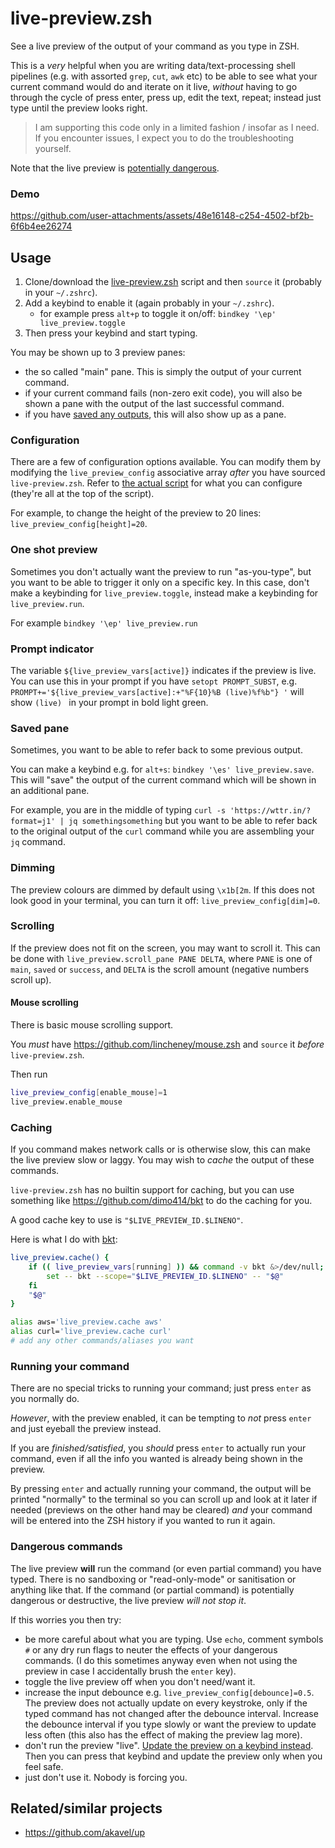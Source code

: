 # live-preview.zsh

See a live preview of the output of your command as you type in ZSH.

This is a *very* helpful when you are writing data/text-processing shell pipelines
(e.g. with assorted `grep`, `cut`, `awk` etc)
to be able to see what your current command would do and iterate on it live,
*without* having to go through the cycle of
press enter, press up, edit the text, repeat;
instead just type until the preview looks right.

> I am supporting this code only in a limited fashion / insofar as I need.
> If you encounter issues, I expect you to do the troubleshooting yourself.

Note that the live preview is [potentially dangerous](#dangerous-commands).

### Demo

https://github.com/user-attachments/assets/48e16148-c254-4502-bf2b-6f6b4ee26274

## Usage

1. Clone/download the [live-preview.zsh](./live-preview.zsh) script and then `source` it (probably in your `~/.zshrc`).
1. Add a keybind to enable it (again probably in your `~/.zshrc`).
    * for example press `alt+p` to toggle it on/off: `bindkey '\ep' live_preview.toggle`
1. Then press your keybind and start typing.

You may be shown up to 3 preview panes:
* the so called "main" pane. This is simply the output of your current command.
* if your current command fails (non-zero exit code),
    you will also be shown a pane with the output of the last successful command.
* if you have [saved any outputs](#saved-pane), this will also show up as a pane.

### Configuration

There are a few of configuration options available.
You can modify them by modifying the `live_preview_config` associative array *after* you have sourced `live-preview.zsh`.
Refer to [the actual script](./live-preview.zsh) for what you can configure (they're all at the top of the script).

For example, to change the height of the preview to 20 lines: `live_preview_config[height]=20`.

### One shot preview

Sometimes you don't actually want the preview to run "as-you-type",
but you want to be able to trigger it only on a specific key.
In this case, don't make a keybinding for `live_preview.toggle`, instead make a keybinding for `live_preview.run`.

For example `bindkey '\ep' live_preview.run`

### Prompt indicator

The variable `${live_preview_vars[active]}` indicates if the preview is live.
You can use this in your prompt if you have `setopt PROMPT_SUBST`, e.g.
`PROMPT+='${live_preview_vars[active]:+"%F{10}%B (live)%f%b"} '`
will show `(live) ` in your prompt in bold light green.


### Saved pane

Sometimes, you want to be able to refer back to some previous output.

You can make a keybind e.g. for `alt+s`: `bindkey '\es' live_preview.save`.
This will "save" the output of the current command which will be shown in an additional pane.

For example, you are in the middle of typing `curl -s 'https://wttr.in/?format=j1' | jq somethingsomething`
but you want to be able to refer back to the original output of the `curl` command
while you are assembling your `jq` command.

### Dimming

The preview colours are dimmed by default using `\x1b[2m`.
If this does not look good in your terminal, you can turn it off: `live_preview_config[dim]=0`.

### Scrolling

If the preview does not fit on the screen, you may want to scroll it.
This can be done with `live_preview.scroll_pane PANE DELTA`,
where `PANE` is one of `main`, `saved` or `success`,
and `DELTA` is the scroll amount (negative numbers scroll up).

#### Mouse scrolling

There is basic mouse scrolling support.

You *must* have <https://github.com/lincheney/mouse.zsh> and `source` it *before* `live-preview.zsh`.

Then run 
```zsh
live_preview_config[enable_mouse]=1
live_preview.enable_mouse
```

### Caching

If you command makes network calls or is otherwise slow, this can make the live preview slow or laggy.
You may wish to *cache* the output of these commands.

`live-preview.zsh` has no builtin support for caching,
but you can use something like <https://github.com/dimo414/bkt> to do the caching for you.

A good cache key to use is `"$LIVE_PREVIEW_ID.$LINENO"`.

Here is what I do with [bkt](https://github.com/dimo414/bkt):
```zsh
live_preview.cache() {
    if (( live_preview_vars[running] )) && command -v bkt &>/dev/null; then
        set -- bkt --scope="$LIVE_PREVIEW_ID.$LINENO" -- "$@"
    fi
    "$@"
}

alias aws='live_preview.cache aws'
alias curl='live_preview.cache curl'
# add any other commands/aliases you want
```

### Running your command

There are no special tricks to running your command; just press `enter` as you normally do.

*However*, with the preview enabled, it can be tempting to *not* press `enter`
and just eyeball the preview instead.

If you are *finished/satisfied*, you *should* press `enter` to actually run your command,
even if all the info you wanted is already being shown in the preview.

By pressing `enter` and actually running your command,
the output will be printed "normally" to the terminal
so you can scroll up and look at it later if needed (previews on the other hand may be cleared)
*and* your command will be entered into the ZSH history if you wanted to run it again.


### Dangerous commands

The live preview **will** run the command (or even partial command) you have typed.
There is no sandboxing or "read-only-mode" or sanitisation or anything like that.
If the command (or partial command) is potentially dangerous or destructive, the live preview *will not stop it*.

If this worries you then try:
* be more careful about what you are typing.
    Use `echo`, comment symbols `#` or any dry run flags to neuter the effects of your dangerous commands.
    (I do this sometimes anyway even when not using the preview in case I accidentally brush the `enter` key).
* toggle the live preview off when you don't need/want it.
* increase the input debounce e.g. `live_preview_config[debounce]=0.5`.
    The preview does not actually update on every keystroke, only if the typed command has not changed after the debounce interval.
    Increase the debounce interval if you type slowly or want the preview to update less often
    (this also has the effect of making the preview lag more).
* don't run the preview "live".
    [Update the preview on a keybind instead](#one-shot-preview).
    Then you can press that keybind and update the preview only when you feel safe.
* just don't use it. Nobody is forcing you.


## Related/similar projects

* https://github.com/akavel/up
